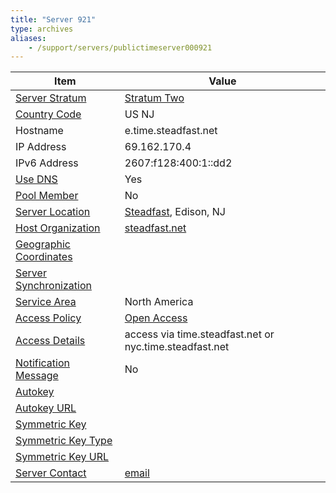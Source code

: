 ```yaml
---
title: "Server 921"
type: archives
aliases:
    - /support/servers/publictimeserver000921
---
```


| Item | Value |
| ----- | ----- |
| [Server Stratum](/support/servers/serverstratum) | [Stratum Two](/support/servers/stratumtwotimeservers) |
| [Country Code](/support/servers/countrycode) | US NJ |
| Hostname |  e.time.steadfast.net  |
| IP Address |  69.162.170.4  |
| IPv6 Address |  2607:f128:400:1::dd2 |
| [Use DNS](/support/servers/usedns) | Yes |
| [Pool Member](/support/servers/poolmember) | No |
| [Server Location](/support/servers/serverlocation) |  [Steadfast](https://steadfast.net/), Edison, NJ |
| [Host Organization](/support/servers/hostorganization) | [steadfast.net](https://steadfast.net/) |
| [ Geographic Coordinates](/support/servers/geographiccoordinates) |  |
| [Server Synchronization](/support/servers/serversynchronization) | |
| [Service Area](/support/servers/servicearea) |  North America |
| [Access Policy](/support/servers/accesspolicy) | [Open Access](/support/servers/openaccess) |
| [Access Details](/support/servers/accessdetails) |  access via time.steadfast.net or nyc.time.steadfast.net  |
| [Notification Message](/support/servers/notificationmessage) | No |
| [Autokey](/support/servers/autokey) |  |
| [Autokey URL](/support/servers/autokeyurl) | |
| [Symmetric Key](/support/servers/symmetrickey) | |
| [Symmetric Key Type](/support/servers/symmetrickeytype) | |
| [Symmetric Key URL](/support/servers/symmetrickeyurl) | |
| [Server Contact](/support/servers/servercontact) | [email](mailto:support@steadfast.net) |